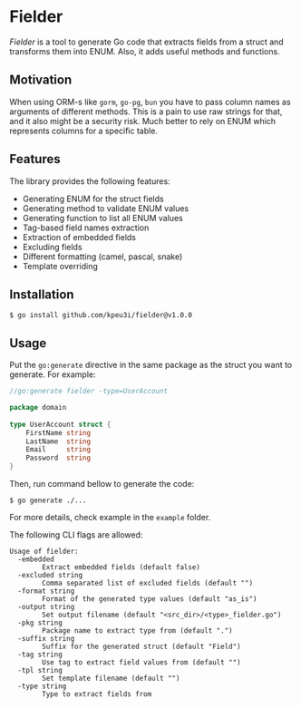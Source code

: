 # Fielder

*Fielder* is a tool to generate Go code that extracts fields from a struct and transforms them into ENUM.
Also, it adds useful methods and functions. 

## Motivation

When using ORM-s like `gorm`, `go-pg`, `bun` you have to pass column names as arguments of different methods.
This is a pain to use raw strings for that, and it also might be a security risk.
Much better to rely on ENUM which represents columns for a specific table.

## Features

The library provides the following features:

  * Generating ENUM for the struct fields
  * Generating method to validate ENUM values
  * Generating function to list all ENUM values
  * Tag-based field names extraction
  * Extraction of embedded fields
  * Excluding fields 
  * Different formatting (camel, pascal, snake)
  * Template overriding

## Installation

    $ go install github.com/kpeu3i/fielder@v1.0.0

## Usage

Put the `go:generate` directive in the same package as the struct you want to generate.
For example:

```go
//go:generate fielder -type=UserAccount

package domain
 
type UserAccount struct {
    FirstName string
    LastName  string
    Email     string
    Password  string
}
```

Then, run command bellow to generate the code:

    $ go generate ./...


For more details, check example in the `example` folder. 

The following CLI flags are allowed:

```
Usage of fielder:
  -embedded
        Extract embedded fields (default false)
  -excluded string
        Comma separated list of excluded fields (default "")
  -format string
        Format of the generated type values (default "as_is")
  -output string
        Set output filename (default "<src_dir>/<type>_fielder.go")
  -pkg string
        Package name to extract type from (default ".")
  -suffix string
        Suffix for the generated struct (default "Field")
  -tag string
        Use tag to extract field values from (default "")
  -tpl string
        Set template filename (default "")
  -type string
        Type to extract fields from
```
